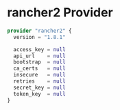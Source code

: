 # rancher2 Provider

[embedmd]:# (rancher2.tf)
```tf
provider "rancher2" {
  version = "1.8.1"

  access_key = null
  api_url    = null
  bootstrap  = null
  ca_certs   = null
  insecure   = null
  retries    = null
  secret_key = null
  token_key  = null
}
```
